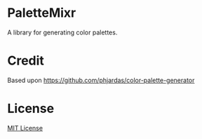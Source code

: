 # PaletteMixr
A library for generating color palettes.


# Credit

Based upon https://github.com/phjardas/color-palette-generator


# License

[MIT License](LICENSE)
